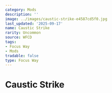 ```yaml
---
category: Mods
description: ''
image: ../images/caustic-strike-e4587cd5f0.jpg
last_updated: '2025-09-17'
name: Caustic Strike
rarity: Uncommon
source: WFCD
tags:
- Focus Way
- Mods
tradable: false
type: Focus Way
---
```


# Caustic Strike

